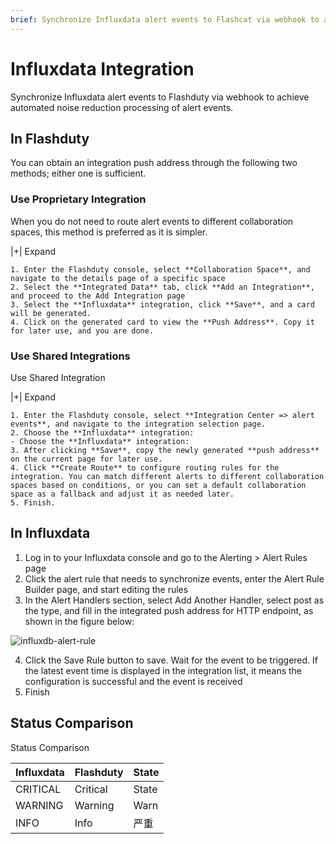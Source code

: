 ```yaml
---
brief: Synchronize Influxdata alert events to Flashcat via webhook to achieve automated noise reduction processing of alert events
---
```


# Influxdata Integration

Synchronize Influxdata alert events to Flashduty via webhook to achieve automated noise reduction processing of alert events.

## In Flashduty
You can obtain an integration push address through the following two methods; either one is sufficient.

### Use Proprietary Integration

When you do not need to route alert events to different collaboration spaces, this method is preferred as it is simpler.

|+| Expand

    1. Enter the Flashduty console, select **Collaboration Space**, and navigate to the details page of a specific space
    2. Select the **Integrated Data** tab, click **Add an Integration**, and proceed to the Add Integration page
    3. Select the **Influxdata** integration, click **Save**, and a card will be generated.
    4. Click on the generated card to view the **Push Address**. Copy it for later use, and you are done.

### Use Shared Integrations

Use Shared Integration

|+| Expand

    1. Enter the Flashduty console, select **Integration Center => alert events**, and navigate to the integration selection page.
    2. Choose the **Influxdata** integration:
    - Choose the **Influxdata** integration:
    3. After clicking **Save**, copy the newly generated **push address** on the current page for later use.
    4. Click **Create Route** to configure routing rules for the integration. You can match different alerts to different collaboration spaces based on conditions, or you can set a default collaboration space as a fallback and adjust it as needed later.
    5. Finish.

## In Influxdata

1. Log in to your Influxdata console and go to the Alerting > Alert Rules page
2. Click the alert rule that needs to synchronize events, enter the Alert Rule Builder page, and start editing the rules
3. In the Alert Handlers section, select Add Another Handler, select post as the type, and fill in the integrated push address for HTTP endpoint, as shown in the figure below:

![influxdb-alert-rule](https://fcdoc.github.io/img/zh/flashduty/mixin/alert_integration/influxdata/1.avif)

4. Click the Save Rule button to save. Wait for the event to be triggered. If the latest event time is displayed in the integration list, it means the configuration is successful and the event is received
5. Finish

## Status Comparison

Status Comparison

| Influxdata |  Flashduty  | State |
| ---------- | -------- | ---- |
| CRITICAL   | Critical | State | Severity | Warning | Reminder | |
| WARNING    | Warning  | Warn |
| INFO       | Info     | 严重 | Serious |  |  | |